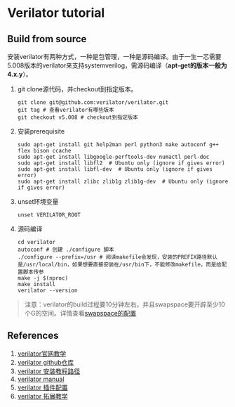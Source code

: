 # Verilator tutorial
## Build from source 
安装verilator有两种方式，一种是包管理，一种是源码编译。由于一生一芯需要5.008版本的verilator来支持systemverilog，需源码编译（**apt-get的版本一般为4.x.y**）。  
1. git clone源代码，并checkout到指定版本。  
    ```shell
    git clone git@github.com:verilator/verilator.git
    git tag # 查看verilator有哪些版本
    git checkout v5.008 # checkout到指定版本
    ```
2. 安装prerequisite  
    ```shell
    sudo apt-get install git help2man perl python3 make autoconf g++ flex bison ccache
    sudo apt-get install libgoogle-perftools-dev numactl perl-doc
    sudo apt-get install libfl2  # Ubuntu only (ignore if gives error)
    sudo apt-get install libfl-dev  # Ubuntu only (ignore if gives error)
    sudo apt-get install zlibc zlib1g zlib1g-dev  # Ubuntu only (ignore if gives error)
    ```
3. unset环境变量  
    ```shell
    unset VERILATOR_ROOT
    ```
4. 源码编译  
    ```shell
    cd verilator
    autoconf # 创建 ./configure 脚本  
    ./configure --prefix=/usr # 阅读makefile会发现，安装的PREFIX路径默认是/usr/local/bin，如果想要直接安装在/usr/bin下，不能修改makefile，而是给配置脚本传参 
    make -j $(nproc)
    make install
    verilator --version
    ```

> 注意：verilator的build过程要10分钟左右，并且swapspace要开辟至少10个G的空间。详情查看[swapspace的配置](../../Build_Install.md#交换空间)
## References  
1. [verilator官网教学](https://www.veripool.org/verilator/)
2. [verilator github仓库](https://github.com/verilator/verilator)
3. [verilator 安装教程路径](https://verilator.org/guide/latest/install.html)
4. [verilator manual](https://veripool.org/guide/latest/)
5. [verilator 插件配置](https://soc.ustc.edu.cn/Digital-Pro/lab0/Verilator/)
6. [verilator 拓展教学](https://www.itsembedded.com/dhd/verilator_1/)